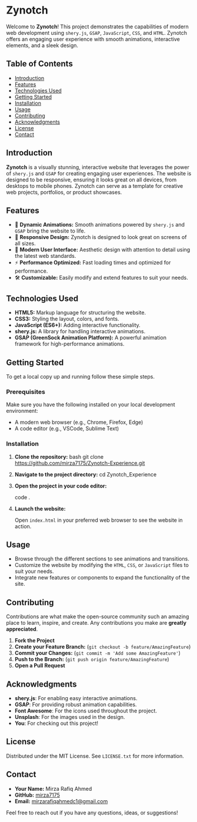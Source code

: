 # Zynotch

Welcome to **Zynotch**! This project demonstrates the capabilities of modern web development using `shery.js`, `GSAP`, `JavaScript`, `CSS`, and `HTML`. Zynotch offers an engaging user experience with smooth animations, interactive elements, and a sleek design.

## Table of Contents

- [Introduction](#introduction)
- [Features](#features)
- [Technologies Used](#technologies-used)
- [Getting Started](#getting-started)
- [Installation](#installation)
- [Usage](#usage)
- [Contributing](#contributing)
- [Acknowledgments](#acknowledgments)
- [License](#license)
- [Contact](#contact)

## Introduction

**Zynotch** is a visually stunning, interactive website that leverages the power of `shery.js` and `GSAP` for creating engaging user experiences. 
The website is designed to be responsive, ensuring it looks great on all devices, from desktops to mobile phones. Zynotch can serve as a template 
for creative web projects, portfolios, or product showcases.

## Features

- 🌟 **Dynamic Animations:** Smooth animations powered by `shery.js` and `GSAP` bring the website to life.
- 📱 **Responsive Design:** Zynotch is designed to look great on screens of all sizes.
- 🎨 **Modern User Interface:** Aesthetic design with attention to detail using the latest web standards.
- ⚡ **Performance Optimized:** Fast loading times and optimized for performance.
- 🛠️ **Customizable:** Easily modify and extend features to suit your needs.

## Technologies Used

- **HTML5:** Markup language for structuring the website.
- **CSS3:** Styling the layout, colors, and fonts.
- **JavaScript (ES6+):** Adding interactive functionality.
- **shery.js:** A library for handling interactive animations.
- **GSAP (GreenSock Animation Platform):** A powerful animation framework for high-performance animations.

## Getting Started

To get a local copy up and running follow these simple steps.

### Prerequisites

Make sure you have the following installed on your local development environment:

- A modern web browser (e.g., Chrome, Firefox, Edge)
- A code editor (e.g., VSCode, Sublime Text)

### Installation

1. **Clone the repository:**
   bash
   git clone https://github.com/mirza7175/Zynotch-Experience.git
   

2. **Navigate to the project directory:**
   cd Zynotch_Experience
   

3. **Open the project in your code editor:**

   
   code .
  

4. **Launch the website:**

   Open `index.html` in your preferred web browser to see the website in action.

## Usage

- Browse through the different sections to see animations and transitions.
- Customize the website by modifying the `HTML`, `CSS`, or `JavaScript` files to suit your needs.
- Integrate new features or components to expand the functionality of the site.


## Contributing

Contributions are what make the open-source community such an amazing place to learn, inspire, and create. Any contributions you make are **greatly appreciated**.

1. **Fork the Project**
2. **Create your Feature Branch:** (`git checkout -b feature/AmazingFeature`)
3. **Commit your Changes:** (`git commit -m 'Add some AmazingFeature'`)
4. **Push to the Branch:** (`git push origin feature/AmazingFeature`)
5. **Open a Pull Request**

## Acknowledgments

- **shery.js**: For enabling easy interactive animations.
- **GSAP**: For providing robust animation capabilities.
- **Font Awesome**: For the icons used throughout the project.
- **Unsplash**: For the images used in the design.
- **You**: For checking out this project!

## License

Distributed under the MIT License. See `LICENSE.txt` for more information.

## Contact

- **Your Name:** Mirza Rafiq Ahmed
- **GitHub:** [mirza7175](https://github.com/mirza7175)
- **Email:** mirzarafiqahmedc1@gmail.com

Feel free to reach out if you have any questions, ideas, or suggestions!
